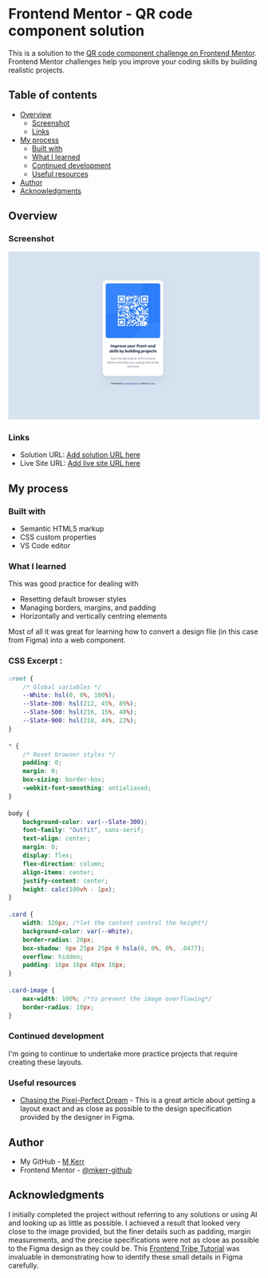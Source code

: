 # Frontend Mentor - QR code component solution

This is a solution to the [QR code component challenge on Frontend Mentor](https://www.frontendmentor.io/challenges/qr-code-component-iux_sIO_H). Frontend Mentor challenges help you improve your coding skills by building realistic projects. 

## Table of contents

- [Overview](#overview)
  - [Screenshot](#screenshot)
  - [Links](#links)
- [My process](#my-process)
  - [Built with](#built-with)
  - [What I learned](#what-i-learned)
  - [Continued development](#continued-development)
  - [Useful resources](#useful-resources)
- [Author](#author)
- [Acknowledgments](#acknowledgments)

## Overview

### Screenshot

![](./screenshot.jpg)


### Links

- Solution URL: [Add solution URL here](https://your-solution-url.com)
- Live Site URL: [Add live site URL here](https://your-live-site-url.com)

## My process

### Built with

- Semantic HTML5 markup
- CSS custom properties
- VS Code editor

### What I learned

This was good practice for dealing with 
- Resetting default browser styles
- Managing borders, margins, and padding
- Horizontally and vertically centring elements

Most of all it was great for learning how to convert a design file (in this case from Figma) into a web component.

### CSS Excerpt :
```css
:root {
    /* Global variables */
    --White: hsl(0, 0%, 100%);
    --Slate-300: hsl(212, 45%, 89%);
    --Slate-500: hsl(216, 15%, 48%);
    --Slate-900: hsl(218, 44%, 22%);
}

* {
    /* Reset browser styles */
    padding: 0;
    margin: 0;
    box-sizing: border-box;
    -webkit-font-smoothing: antialiased;
}

body {
    background-color: var(--Slate-300);
    font-family: "Outfit", sans-serif;
    text-align: center;
    margin: 0;
    display: flex;
    flex-direction: column;
    align-items: center;
    justify-content: center;
    height: calc(100vh - 1px);
}

.card {
    width: 320px; /*let the content control the height*/
    background-color: var(--White);
    border-radius: 20px;
    box-shadow: 0px 25px 25px 0 hsla(0, 0%, 0%, .0477);
    overflow: hidden;
    padding: 16px 16px 40px 16px;
}

.card-image {
    max-width: 100%; /*to prevent the image overflowing*/
    border-radius: 10px;
}
```

### Continued development

I'm going to continue to undertake more practice projects that require creating these layouts.


### Useful resources

- [Chasing the Pixel-Perfect Dream](https://www.joshwcomeau.com/css/pixel-perfection/) - This is a great article about getting a layout exact and as close as possible to the design specification provided by the designer in Figma.

## Author

- My GitHub - [M Kerr](https://github.com/mkerr-github)
- Frontend Mentor - [@mkerr-github](https://www.frontendmentor.io/profile/mkerr-github)

## Acknowledgments

I initially completed the project without referring to any solutions or using AI and looking up as little as possible. I achieved a result that looked very close to the image provided, but the finer details such as padding, margin measurements, and the precise specifications were not as close as possible to the Figma design as they could be. 
This [Frontend Tribe Tutorial](https://www.youtube.com/watch?v=MOsWTckRPfk) was invaluable in demonstrating how to identify these small details in Figma carefully.

